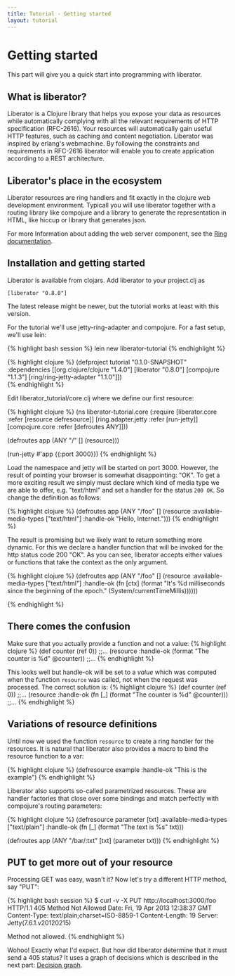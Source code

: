 ```yaml
---
title: Tutorial - Getting started
layout: tutorial
---
```

# Getting started

This part will give you a quick start into programming with liberator.

## What is liberator?

Liberator is a Clojure library that helps you expose your data as
resources while automatically complying with all the relevant
requirements of HTTP specification (RFC-2616). Your resources will
automatically gain useful HTTP features, such as caching and content
negotiation. Liberator was inspired by erlang's webmachine. By
following the constraints and requirements in RFC-2616 liberator will
enable you to create application according to a REST architecture.

## Liberator's place in the ecosystem

Liberator resources are ring handlers and fit exactly in the clojure
web development environment. Typicall you will use liberator together
with a routing library like compojure and a library to generate the
representation in HTML, like hiccup or library that generates json.

For more Information about adding the web server component, see the
[Ring documentation](https://github.com/ring-clojure/ring/wiki).

## Installation and getting started

Liberator is available from clojars. Add liberator to your project.clj as

````[liberator "0.8.0"]````

<div class="alert alert-info">The latest release might be newer, but the tutorial works at least
with this version.</div>

For the tutorial we'll use jetty-ring-adapter and compojure. For a
fast setup, we'll use lein:

{% highlight bash session %}
lein new liberator-tutorial
{% endhighlight %}

{% highlight clojure %}
(defproject tutorial "0.1.0-SNAPSHOT"
  :dependencies [[org.clojure/clojure "1.4.0"]
                 [liberator "0.8.0"]
                 [compojure "1.1.3"]
                 [ring/ring-jetty-adapter "1.1.0"]])  
{% endhighlight %}

Edit liberator_tutorial/core.clj where we define our first resource:

{% highlight clojure %}
(ns liberator-tutorial.core
  (:require [liberator.core :refer [resource defresource]]
            [ring.adapter.jetty :refer [run-jetty]]      
            [compojure.core :refer [defroutes ANY]]))

(defroutes app
  (ANY "/" [] (resource)))

(run-jetty #'app {{:port 3000}})
{% endhighlight %}

Load the namespace and jetty will be started on port 3000. However,
the result of pointing your browser is somewhat disappointing: 
"OK". To get a more exciting result we simply must
declare which kind of media type we are able to offer, e.g. 
"text/html" and set a handler for the status ````200 OK````.
 So change the definition as follows:

{% highlight clojure %}
(defroutes app
  (ANY "/foo" [] (resource :available-media-types ["text/html"]
                           :handle-ok "<html>Hello, Internet.</html>")))
{% endhighlight %}

The result is promising but we likely want to return something more
dynamic. For this we declare a handler function that will be invoked
for the http status code 200 "OK". As you can see, liberator accepts
either values or functions that take the context as the only argument.

{% highlight clojure %}
(defroutes app
  (ANY "/foo" [] (resource :available-media-types ["text/html"]
                           :handle-ok (fn [ctx]
                                        (format "<html>It's %d milliseconds since the beginning of the epoch."
                                                (System/currentTimeMillis))))))

{% endhighlight %}

## There comes the confusion

Make sure that you actually provide a function and not a value:
{% highlight clojure %}
(def counter (ref 0))
;;...
(resource :handle-ok (format "The counter is %d" @counter))
;;...
{% endhighlight %}

This looks well but handle-ok will be set to a *value* which was computed
when the function ````resource```` was called, not when the request was
processed. The correct solution is:
{% highlight clojure %}
(def counter (ref 0))
;;...
(resource :handle-ok (fn [_] (format "The counter is %d" @counter)))
;;...
{% endhighlight %}

## Variations of resource definitions

Until now we used the function ````resource```` to create a ring
handler for the resources. It is natural that liberator also provides
a macro to bind the resource function to a var:

{% highlight clojure %}
(defresource example
  :handle-ok "This is the example")
{% endhighlight %}

Liberator also supports so-called parametrized resources. These are
handler factories that close over some bindings and match perfectly
with compojure's routing parameters:

{% highlight clojure %}
(defresource parameter [txt]
  :available-media-types ["text/plain"]
  :handle-ok (fn [_] (format "The text is %s" txt)))

(defroutes app
  (ANY "/bar/:txt" [txt] (parameter txt)))
{% endhighlight %}

## PUT to get more out of your resource 

Processing GET was easy, wasn't it? Now let's try a different HTTP
method, say "PUT":

{% highlight bash session %}
$ curl -v -X PUT http://localhost:3000/foo
HTTP/1.1 405 Method Not Allowed
Date: Fri, 19 Apr 2013 12:38:37 GMT
Content-Type: text/plain;charset=ISO-8859-1
Content-Length: 19
Server: Jetty(7.6.1.v20120215)

Method not allowed.
{% endhighlight %}

Wohoo! Exactly what I'd expect. But how did liberator determine that
it must send a 405 status? It uses a graph of decisions which is
described in the next part: [Decision graph](decision-graph.html).
